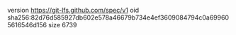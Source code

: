 version https://git-lfs.github.com/spec/v1
oid sha256:82d76d585927db602e578a46679b734e4ef3609084794c0a699605616546d156
size 6739

